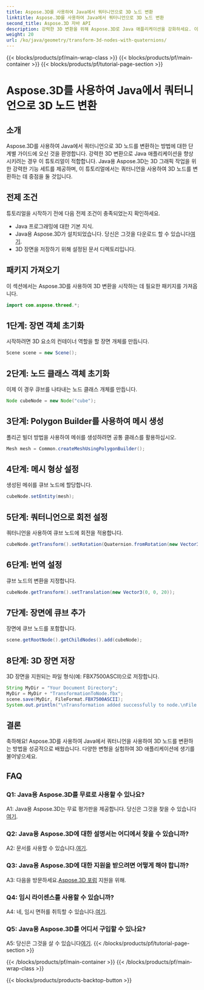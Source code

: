```yaml
---
title: Aspose.3D를 사용하여 Java에서 쿼터니언으로 3D 노드 변환
linktitle: Aspose.3D를 사용하여 Java에서 쿼터니언으로 3D 노드 변환
second_title: Aspose.3D 자바 API
description: 강력한 3D 변환을 위해 Aspose.3D로 Java 애플리케이션을 강화하세요. 이 단계별 가이드에서 쿼터니언을 사용하여 노드를 변환하는 방법을 알아보세요.
weight: 20
url: /ko/java/geometry/transform-3d-nodes-with-quaternions/
---
```


{{< blocks/products/pf/main-wrap-class >}}
{{< blocks/products/pf/main-container >}}
{{< blocks/products/pf/tutorial-page-section >}}

# Aspose.3D를 사용하여 Java에서 쿼터니언으로 3D 노드 변환

## 소개

Aspose.3D를 사용하여 Java에서 쿼터니언으로 3D 노드를 변환하는 방법에 대한 단계별 가이드에 오신 것을 환영합니다. 강력한 3D 변환으로 Java 애플리케이션을 향상시키려는 경우 이 튜토리얼이 적합합니다. Java용 Aspose.3D는 3D 그래픽 작업을 위한 강력한 기능 세트를 제공하며, 이 튜토리얼에서는 쿼터니언을 사용하여 3D 노드를 변환하는 데 중점을 둘 것입니다.

## 전제 조건

튜토리얼을 시작하기 전에 다음 전제 조건이 충족되었는지 확인하세요.

- Java 프로그래밍에 대한 기본 지식.
- Java용 Aspose.3D가 설치되었습니다. 당신은 그것을 다운로드 할 수 있습니다[여기](https://releases.aspose.com/3d/java/).
- 3D 장면을 저장하기 위해 설정된 문서 디렉토리입니다.

## 패키지 가져오기

이 섹션에서는 Aspose.3D를 사용하여 3D 변환을 시작하는 데 필요한 패키지를 가져옵니다.

```java
import com.aspose.threed.*;
```

## 1단계: 장면 객체 초기화

시작하려면 3D 요소의 컨테이너 역할을 할 장면 개체를 만듭니다.

```java
Scene scene = new Scene();
```

## 2단계: 노드 클래스 객체 초기화

이제 이 경우 큐브를 나타내는 노드 클래스 개체를 만듭니다.

```java
Node cubeNode = new Node("cube");
```

## 3단계: Polygon Builder를 사용하여 메시 생성

폴리곤 빌더 방법을 사용하여 메쉬를 생성하려면 공통 클래스를 활용하십시오.

```java
Mesh mesh = Common.createMeshUsingPolygonBuilder();
```

## 4단계: 메시 형상 설정

생성된 메쉬를 큐브 노드에 할당합니다.

```java
cubeNode.setEntity(mesh);
```

## 5단계: 쿼터니언으로 회전 설정

쿼터니언을 사용하여 큐브 노드에 회전을 적용합니다.

```java
cubeNode.getTransform().setRotation(Quaternion.fromRotation(new Vector3(0, 1, 0), new Vector3(0.3, 0.5, 0.1)));
```

## 6단계: 번역 설정

큐브 노드의 변환을 지정합니다.

```java
cubeNode.getTransform().setTranslation(new Vector3(0, 0, 20));
```

## 7단계: 장면에 큐브 추가

장면에 큐브 노드를 포함합니다.

```java
scene.getRootNode().getChildNodes().add(cubeNode);
```

## 8단계: 3D 장면 저장

3D 장면을 지원되는 파일 형식(예: FBX7500ASCII)으로 저장합니다.

```java
String MyDir = "Your Document Directory";
MyDir = MyDir + "TransformationToNode.fbx";
scene.save(MyDir, FileFormat.FBX7500ASCII);
System.out.println("\nTransformation added successfully to node.\nFile saved at " + MyDir);
```

## 결론

축하해요! Aspose.3D를 사용하여 Java에서 쿼터니언을 사용하여 3D 노드를 변환하는 방법을 성공적으로 배웠습니다. 다양한 변형을 실험하여 3D 애플리케이션에 생기를 불어넣으세요.

## FAQ

### Q1: Java용 Aspose.3D를 무료로 사용할 수 있나요?

A1: Java용 Aspose.3D는 무료 평가판을 제공합니다. 당신은 그것을 찾을 수 있습니다[여기](https://releases.aspose.com/).

### Q2: Java용 Aspose.3D에 대한 설명서는 어디에서 찾을 수 있습니까?

 A2: 문서를 사용할 수 있습니다.[여기](https://reference.aspose.com/3d/java/).

### Q3: Java용 Aspose.3D에 대한 지원을 받으려면 어떻게 해야 합니까?

 A3: 다음을 방문하세요.[Aspose.3D 포럼](https://forum.aspose.com/c/3d/18) 지원을 위해.

### Q4: 임시 라이센스를 사용할 수 있습니까?

 A4: 네, 임시 면허를 취득할 수 있습니다.[여기](https://purchase.aspose.com/temporary-license/).

### Q5: Java용 Aspose.3D를 어디서 구입할 수 있나요?

 A5: 당신은 그것을 살 수 있습니다[여기](https://purchase.aspose.com/buy).
{{< /blocks/products/pf/tutorial-page-section >}}

{{< /blocks/products/pf/main-container >}}
{{< /blocks/products/pf/main-wrap-class >}}

{{< blocks/products/products-backtop-button >}}
